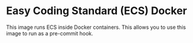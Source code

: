 # Easy Coding Standard (ECS) Docker

This image runs ECS inside Docker containers. This allows you to use this
image to run as a pre-commit hook.
